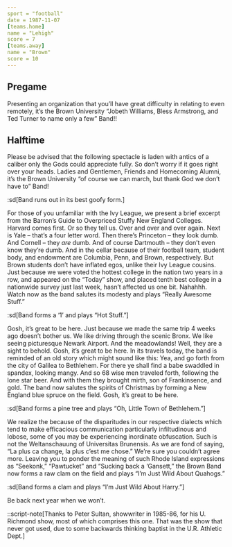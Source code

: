 ```yaml
---
sport = "football"
date = 1987-11-07
[teams.home]
name = "Lehigh"
score = 7
[teams.away]
name = "Brown"
score = 10
---
```


## Pregame

Presenting an organization that you’ll have great difficulty in relating to even remotely, it’s the Brown University “Jobeth Williams, Bless Armstrong, and Ted Turner to name only a few” Band!!

## Halftime

Please be advised that the following spectacle is laden with antics of a caliber only the Gods could appreciate fully. So don’t worry if it goes right over your heads. Ladies and Gentlemen, Friends and Homecoming Alumni, it’s the Brown University “of course we can march, but thank God we don’t have to” Band!

:sd[Band runs out in its best goofy form.]

For those of you unfamiliar with the Ivy League, we present a brief excerpt from the Barron’s Guide to Overpriced Stuffy New England Colleges. Harvard comes first. Or so they tell us. Over and over and over again. Next is Yale – that’s a four letter word. Then there’s Princeton – they look dumb. And Cornell – they _are_ dumb. And of course Dartmouth – they don’t even know they’re dumb. And in the cellar because of their football team, student body, and endowment are Columbia, Penn, and Brown, respectively. But Brown students don’t have inflated egos, unlike their Ivy League cousins. Just because we were voted the hottest college in the nation two years in a row, and appeared on the “Today” show, and placed tenth best college in a nationwide survey just last week, hasn’t affected us one bit. Nahahhh. Watch now as the band salutes its modesty and plays “Really Awesome Stuff.”

:sd[Band forms a ‘1’ and plays “Hot Stuff.”]

Gosh, it’s great to be here. Just because we made the same trip 4 weeks ago doesn’t bother us. We like driving through the scenic Bronx. We like seeing picturesque Newark Airport. And the meadowlands! Well, they are a sight to behold. Gosh, it’s great to be here. In its travels today, the band is reminded of an old story which might sound like this: Yea, and go forth from the city of Galilea to Bethlehem. For there ye shall find a babe swaddled in spandex, looking mangy. And so 68 wise men traveled forth, following the lone star beer. And with them they brought mirth, son of Frankinsence, and gold. The band now salutes the spirits of Christmas by forming a New England blue spruce on the field. Gosh, it’s great to be here.

:sd[Band forms a pine tree and plays “Oh, Little Town of Bethlehem.”]

We realize the because of the disparitudes in our respective dialects which tend to make efficacious communication particularly infiltudinous and lobose, some of you may be experiencing inordinate obfuscation. Such is not the Weltanschauung of Universitas Brunensis. As we are fond of saying, “La plus ca change, la plus c’est me chose.” We’re sure you couldn’t agree more. Leaving you to ponder the meaning of such Rhode Island expressions as “Seekonk,” “Pawtucket” and “Sucking back a ‘Gansett,” the Brown Band now forms a raw clam on the field and plays “I’m Just Wild About Quahogs.”

:sd[Band forms a clam and plays “I’m Just Wild About Harry.”]

Be back next year when we won’t.

::script-note[Thanks to Peter Sultan, showwriter in 1985-86, for his U. Richmond show, most of which comprises this one. That was the show that never got used, due to some backwards thinking baptist in the U.R. Athletic Dept.]
